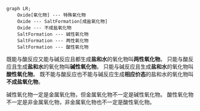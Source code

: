 ```mermaid
graph LR;
	Oxide[氧化物] --- 特殊氧化物
	Oxide --- SaltFormation[成盐氧化物]
	Oxide --- 不成盐氧化物
	SaltFormation --- 碱性氧化物
	SaltFormation --- 两性氧化物
	SaltFormation --- 酸性氧化物
```

既能与酸反应又能与碱反应且都生成**盐和水**的氧化物叫**两性氧化物**。
只能与酸反应且生成**盐和水**的氧化物叫**碱性氧化物**。
只能与碱反应且生成**盐和水**的氧化物叫**酸性氧化物**。
既不能与酸反应也不能与碱反应生成**相应价态**的盐和水的氧化物叫**不成盐氧化物**。

碱性氧化物一定是金属氧化物，但金属氧化物不一定是碱性氧化物。
酸性氧化物不一定是非金属氧化物，非金属氧化物也不一定是酸性氧化物。